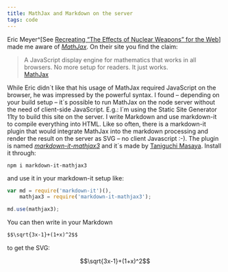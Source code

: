 ```yaml
---
title: MathJax and Markdown on the server
tags: code
---
```

Eric Meyer^[See [Recreating “The Effects of Nuclear Weapons” for the Web](https://meyerweb.com/eric/thoughts/2022/08/09/recreating-the-effects-of-nuclear-weapons-for-the-web/)] made me aware of [<cite>MathJax</cite>](https://www.mathjax.org). On their site you find the claim:

<blockquote class="bleed-right">
A JavaScript display engine for mathematics that works in all browsers. 
No more setup for readers. It just works.
<footer><a href="https://www.mathjax.org">MathJax</a></footer>
</blockquote>

While Eric didn´t like that his usage of MathJax required JavaScript on the browser, he was impressed by the powerful syntax. I found – depending on your build setup – it´s possible to run MathJax on the node server without the need of client-side JavaScript. E.g.: I´m using the Static Site Generator 11ty to build this site on the server. I write Markdown and use markdown-it to compile everything into HTML. Like so often, there is a markdown-it plugin that would integrate MathJax into the markdown processing and render the result on the server as SVG – no client Javascript :-). The plugin is named [<cite>markdown-it-mathjax3</cite>](https://www.npmjs.com/package/markdown-it-mathjax3) and it´s made by [Taniguchi Masaya](https://taniguchi.masaya.info). Install it through:

```shell
npm i markdown-it-mathjax3
```

and use it in your markdown-it setup like: 

```javascript
var md = require('markdown-it')(),
    mathjax3 = require('markdown-it-mathjax3');

md.use(mathjax3);
``` 

You can then write in your Markdown 

```markdown
$$\sqrt{3x-1}+(1+x)^2$$
```

to get the SVG:

$$\sqrt{3x-1}+(1+x)^2$$






